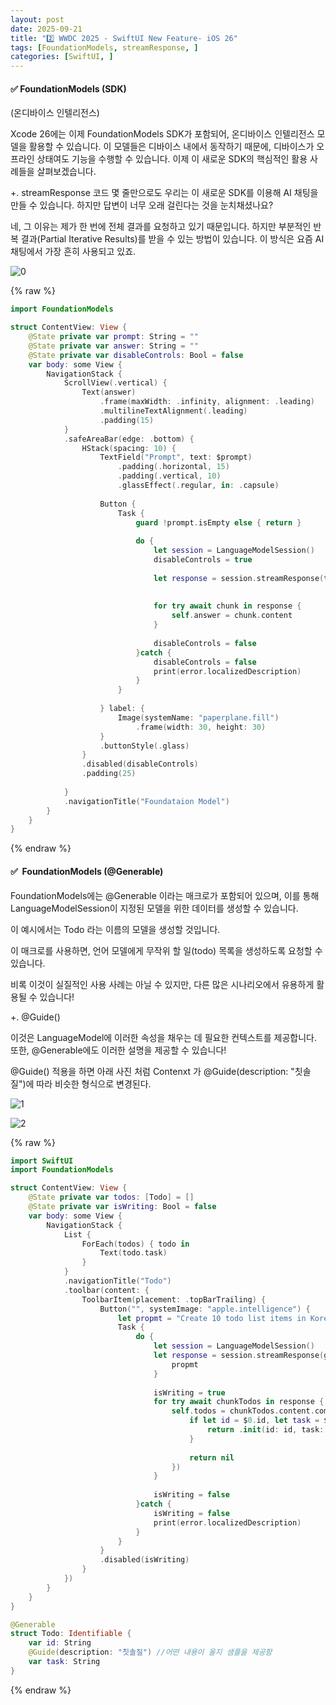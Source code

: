 ```yaml
---
layout: post
date: 2025-09-21
title: "2️⃣ WWDC 2025 - SwiftUI New Feature- iOS 26"
tags: [FoundationModels, streamResponse, ]
categories: [SwiftUI, ]
---
```




#### ✅ FoundationModels (SDK)
(온디바이스 인텔리전스)


Xcode 26에는 이제 FoundationModels SDK가 포함되어, 온디바이스 인텔리전스 모델을 활용할 수 있습니다.
이 모델들은 디바이스 내에서 동작하기 때문에, 디바이스가 오프라인 상태여도 기능을 수행할 수 있습니다.
이제 이 새로운 SDK의 핵심적인 활용 사례들을 살펴보겠습니다.


+. streamResponse
코드 몇 줄만으로도 우리는 이 새로운 SDK를 이용해 AI 채팅을 만들 수 있습니다.
하지만 답변이 너무 오래 걸린다는 것을 눈치채셨나요?


네, 그 이유는 제가 한 번에 전체 결과를 요청하고 있기 때문입니다.
하지만 부분적인 반복 결과(Partial Iterative Results)를 받을 수 있는 방법이 있습니다.
이 방식은 요즘 AI 채팅에서 가장 흔히 사용되고 있죠.


![0](/assets/img/2025-09-21-2️⃣ WWDC-2025---SwiftUI-New-Feature--iOS-26.md/0.png)



{% raw %}
```swift
import FoundationModels

struct ContentView: View {
    @State private var prompt: String = ""
    @State private var answer: String = ""
    @State private var disableControls: Bool = false
    var body: some View {
        NavigationStack {
            ScrollView(.vertical) {
                Text(answer)
                    .frame(maxWidth: .infinity, alignment: .leading)
                    .multilineTextAlignment(.leading)
                    .padding(15)
            }
            .safeAreaBar(edge: .bottom) {
                HStack(spacing: 10) {
                    TextField("Prompt", text: $prompt)
                        .padding(.horizontal, 15)
                        .padding(.vertical, 10)
                        .glassEffect(.regular, in: .capsule)
                    
                    Button {
                        Task {
                            guard !prompt.isEmpty else { return }
                            
                            do {
                                let session = LanguageModelSession()
                                disableControls = true
                                
                                let response = session.streamResponse(to: prompt)
                                
                                
                                for try await chunk in response {
                                    self.answer = chunk.content
                                }
                                
                                disableControls = false
                            }catch {
                                disableControls = false
                                print(error.localizedDescription)
                            }
                        }
                        
                    } label: {
                        Image(systemName: "paperplane.fill")
                            .frame(width: 30, height: 30)
                    }
                    .buttonStyle(.glass)
                }
                .disabled(disableControls)
                .padding(25)
                
            }
            .navigationTitle("Foundataion Model")
        }
    }
}
```
{% endraw %}




#### ✅  **FoundationModels (@Generable)**


FoundationModels에는 @Generable 이라는 매크로가 포함되어 있으며, 이를 통해 LanguageModelSession이 지정된 모델을 위한 데이터를 생성할 수 있습니다.


이 예시에서는 Todo 라는 이름의 모델을 생성할 것입니다.


이 매크로를 사용하면, 언어 모델에게 무작위 할 일(todo) 목록을 생성하도록 요청할 수 있습니다.


비록 이것이 실질적인 사용 사례는 아닐 수 있지만, 다른 많은 시나리오에서 유용하게 활용될 수 있습니다!


+. @Guide()


이것은 LanguageModel에 이러한 속성을 채우는 데 필요한 컨텍스트를 제공합니다.
또한, @Generable에도 이러한 설명을 제공할 수 있습니다!


@Guide() 적용을 하면 아래 사진 처럼 Contenxt 가 @Guide(description: "칫솔질")에 따라 비슷한 형식으로 변경된다. 


![1](/assets/img/2025-09-21-2️⃣ WWDC-2025---SwiftUI-New-Feature--iOS-26.md/1.png)


![2](/assets/img/2025-09-21-2️⃣ WWDC-2025---SwiftUI-New-Feature--iOS-26.md/2.png)



{% raw %}
```swift
import SwiftUI
import FoundationModels

struct ContentView: View {
    @State private var todos: [Todo] = []
    @State private var isWriting: Bool = false
    var body: some View {
        NavigationStack {
            List {
                ForEach(todos) { todo in
                    Text(todo.task)
                }
            }
            .navigationTitle("Todo")
            .toolbar(content: {
                ToolbarItem(placement: .topBarTrailing) {
                    Button("", systemImage: "apple.intelligence") {
                        let propmt = "Create 10 todo list items in Korean"
                        Task {
                            do {
                                let session = LanguageModelSession()
                                let response = session.streamResponse(generating: [Todo].self) {
                                    propmt
                                }
                                
                                isWriting = true
                                for try await chunkTodos in response {
                                    self.todos = chunkTodos.content.compactMap({
                                        if let id = $0.id, let task = $0.task {
                                            return .init(id: id, task: task)
                                        }
                                        
                                        return nil
                                    })
                                }
                                
                                isWriting = false
                            }catch {
                                isWriting = false
                                print(error.localizedDescription)
                            }
                        }
                    }
                    .disabled(isWriting)
                }
            })
        }
    }
}

@Generable
struct Todo: Identifiable {
    var id: String
    @Guide(description: "칫솔질") //어떤 내용이 올지 샘플을 제공함
    var task: String
}
```
{% endraw %}


